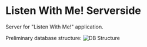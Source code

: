 # Listen With Me! Serverside
Server for "Listen With Me!" application.

Preliminary database structure:
![DB Structure](http://i.imgur.com/Nn6evd0.png)
